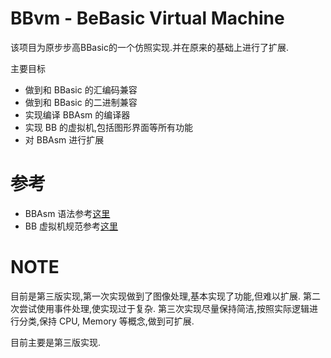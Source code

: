 BBvm - BeBasic Virtual Machine
===========================

该项目为原步步高BBasic的一个仿照实现.并在原来的基础上进行了扩展.

主要目标

* 做到和 BBasic 的汇编码兼容
* 做到和 BBasic 的二进制兼容
* 实现编译 BBAsm 的编译器
* 实现 BB 的虚拟机,包括图形界面等所有功能
* 对 BBAsm 进行扩展

参考
====

* BBAsm 语法参考[这里][bbasm-g4]
* BB 虚拟机规范参考[这里][bbvm-spec]

 [bbasm-g4]:https://github.com/wenerme/bbvm/blob/master/doc/grammar/BBAsm.g4
 [bbvm-spec]:https://github.com/wenerme/bbvm/blob/master/doc/bbvm-spec.md



NOTE
====

目前是第三版实现,第一次实现做到了图像处理,基本实现了功能,但难以扩展.
第二次尝试使用事件处理,使实现过于复杂.
第三次实现尽量保持简洁,按照实际逻辑进行分类,保持 CPU, Memory 等概念,做到可扩展.

目前主要是第三版实现.